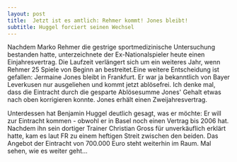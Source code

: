 ```yaml
---
layout: post
title:  Jetzt ist es amtlich: Rehmer kommt! Jones bleibt!
subtitle: Huggel forciert seinen Wechsel
---
```


Nachdem Marko Rehmer die gestrige sportmedizinische Untersuchung bestanden hatte, unterzeichnete der Ex-Nationalspieler heute einen Einjahresvertrag. Die Laufzeit verlängert sich um ein weiteres Jahr, wenn Rehmer 25 Spiele von Beginn an bestreitet.Eine weitere Entscheidung ist gefallen: Jermaine Jones bleibt in Frankfurt. Er war ja bekanntlich von Bayer Leverkusen nur ausgeliehen und kommt jetzt ablösefrei. Ich denke mal, dass die Eintracht durch die gesparte Ablösesumme Jones' Gehalt etwas nach oben korrigieren konnte. Jones erhält einen Zweijahresvertrag.

Unterdessen hat Benjamin Huggel deutlich gesagt, was er möchte: Er will zur Eintracht kommen - obwohl er in Basel noch einen Vertrag bis 2006 hat. Nachdem ihn sein dortiger Trainer Christian Gross für unverkäuflich erklärt hatte, kam es laut FR zu einem heftigen Streit zwischen den beiden. Das Angebot der Eintracht von 700.000 Euro steht weiterhin im Raum. Mal sehen, wie es weiter geht...
